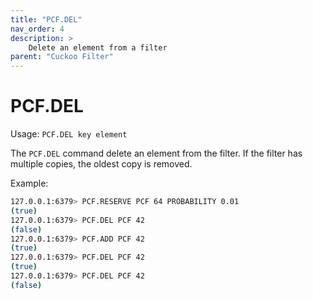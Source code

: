 ```yaml
---
title: "PCF.DEL"
nav_order: 4
description: >
    Delete an element from a filter
parent: "Cuckoo Filter"
---
```


# PCF.DEL

Usage: `PCF.DEL key element`

The `PCF.DEL` command delete an element from the filter. If the filter has multiple copies, the oldest copy is removed.

Example:

```bash
127.0.0.1:6379> PCF.RESERVE PCF 64 PROBABILITY 0.01
(true)
127.0.0.1:6379> PCF.DEL PCF 42
(false)
127.0.0.1:6379> PCF.ADD PCF 42
(true)
127.0.0.1:6379> PCF.DEL PCF 42
(true)
127.0.0.1:6379> PCF.DEL PCF 42
(false)
```
